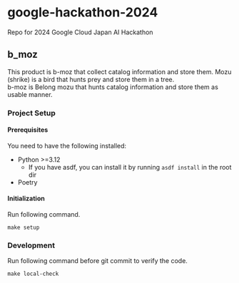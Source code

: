 # google-hackathon-2024
Repo for 2024 Google Cloud Japan AI Hackathon 

## b_moz
This product is b-moz that collect catalog information and store them. 
Mozu (shrike) is a bird that hunts prey and store them in a tree.  
b-moz is Belong mozu that hunts catalog information and store them as usable manner.

### Project Setup

#### Prerequisites
You need to have the following installed:
- Python >=3.12
  - If you have asdf, you can install it by running `asdf install` in the root dir
- Poetry

#### Initialization
Run following command.
```shell
make setup
```

### Development

Run following command before git commit to verify the code. 
```shell
make local-check
```
